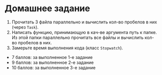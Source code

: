 ﻿# Домашнее задание
1. Прочитать 3 файла параллельно и вычислить кол-во пробелов в них (через `Task`).
2. Написать функцию, принимающую в кач-ве аргумента путь к папке. Из этой папки параллельно прочитать все файлы и вычислить кол-во пробелов в них.
3. Замерьте время выполнения кода (класс `Stopwatch`).

* 7 баллов: за выполненное 1-е задание
* 9 баллов: за выполненное 2-е задание
* 10 баллов: за выполненное 3-е задание
